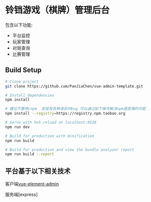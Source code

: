 # 铃铛游戏（棋牌）管理后台

包含以下功能:

- 平台监控
- 玩家管理
- 对局查询
- 比赛管理

## Build Setup

```bash
# Clone project
git clone https://github.com/PanJiaChen/vue-admin-template.git

# Install dependencies
npm install

# 建议不要用cnpm  安装有各种诡异的bug 可以通过如下操作解决npm速度慢的问题
npm install --registry=https://registry.npm.taobao.org

# Serve with hot reload at localhost:9528
npm run dev

# Build for production with minification
npm run build

# Build for production and view the bundle analyzer report
npm run build --report
```

## 平台基于以下相关技术

客户端[vue-element-admin](https://github.com/PanJiaChen/vue-element-admin)

服务端[express]
